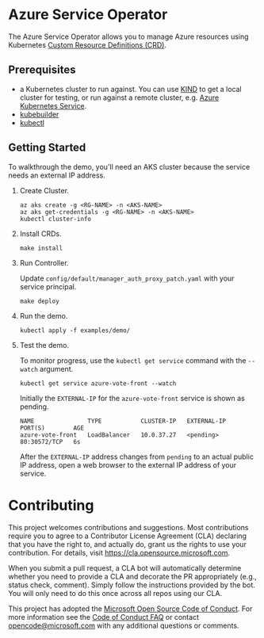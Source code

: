 # Azure Service Operator

The Azure Service Operator allows you to manage Azure resources using Kubernetes [Custom Resource Definitions (CRD)](https://kubernetes.io/docs/concepts/extend-kubernetes/api-extension/custom-resources/).

## Prerequisites

* a Kubernetes cluster to run against. You can use [KIND](https://sigs.k8s.io/kind) to get a local cluster for testing, or run against a remote cluster, e.g. [Azure Kubernetes Service](https://docs.microsoft.com/en-us/azure/aks/kubernetes-walkthrough).
* [kubebuilder](https://book.kubebuilder.io/quick-start.html#installation)
* [kubectl](https://kubernetes.io/docs/tasks/tools/install-kubectl/)

## Getting Started

To walkthrough the demo, you'll need an AKS cluster because the service needs an external IP address.

1. Create Cluster.

    ```
    az aks create -g <RG-NAME> -n <AKS-NAME>
    az aks get-credentials -g <RG-NAME> -n <AKS-NAME>
    kubectl cluster-info
    ```

1. Install CRDs.

    ```
    make install
    ```

1. Run Controller.

    Update `config/default/manager_auth_proxy_patch.yaml` with your service principal.

    ```
    make deploy
    ```

1. Run the demo.

    ```
    kubectl apply -f examples/demo/
    ```

1. Test the demo.

    To monitor progress, use the `kubectl get service` command with the `--watch` argument.

    ```
    kubectl get service azure-vote-front --watch
    ```

    Initially the `EXTERNAL-IP` for the `azure-vote-front` service is shown as pending.

    ```
    NAME               TYPE           CLUSTER-IP   EXTERNAL-IP   PORT(S)        AGE
    azure-vote-front   LoadBalancer   10.0.37.27   <pending>     80:30572/TCP   6s
    ```

    After the `EXTERNAL-IP` address changes from `pending` to an actual public IP address, open a web browser to the external IP address of your service.

# Contributing

This project welcomes contributions and suggestions.  Most contributions require you to agree to a
Contributor License Agreement (CLA) declaring that you have the right to, and actually do, grant us
the rights to use your contribution. For details, visit https://cla.opensource.microsoft.com.

When you submit a pull request, a CLA bot will automatically determine whether you need to provide
a CLA and decorate the PR appropriately (e.g., status check, comment). Simply follow the instructions
provided by the bot. You will only need to do this once across all repos using our CLA.

This project has adopted the [Microsoft Open Source Code of Conduct](https://opensource.microsoft.com/codeofconduct/).
For more information see the [Code of Conduct FAQ](https://opensource.microsoft.com/codeofconduct/faq/) or
contact [opencode@microsoft.com](mailto:opencode@microsoft.com) with any additional questions or comments.
